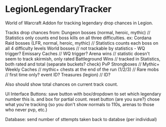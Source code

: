 # LegionLegendaryTracker
World of Warcraft Addon for tracking legendary drop chances in Legion.

Tracks drop chances from:
    Dungeon bosses (normal, heroic, mythic)       // Statistics only counts end boss kills on all three difficulties. ex: Cordana
    Raid bosses (LFR, normal, heroic, mythic)     // Statistics counts each boss on all 4 difficulty levels
    World bosses                                  // not trackable by statistics - WQ trigger?
    Emissary Caches                               // WQ trigger?
    Arena wins                                    // statistic doesn't seem to track skirmish, only rated
    Battleground Wins                             // tracked in Statistics, both rated and total (separate buckets? check)
    PvP Strongboxes                               //
    Mythic+ Weekly Caches                         //
    mythic+ chests at the end of the run (1/2/3)  //
    Rare mobs                                     // first time only? event ID?
    Treasures (legion)                            // ID?

Also should show total chances on current track count.

UI Interface Buttons:
save button with box/dropdown to set which legendary number this is. and box for partial count.
reset button (are you sure?)
chose what you're tracking (so you don't show normals to 110s, arenas to those who never pvp, etc.)


Database:
send number of sttempts taken back to databse (per individual)
